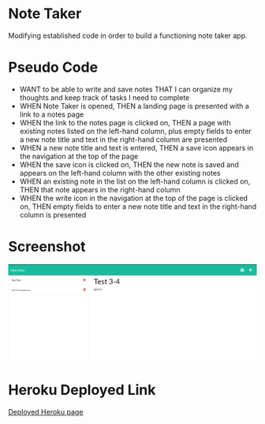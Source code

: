 # Note Taker

Modifying established code in order to build a functioning note taker app.

# Pseudo Code

* WANT to be able to write and save notes THAT I can organize my thoughts and keep track of tasks I need to complete
* WHEN Note Taker is opened, THEN a landing page is presented with a link to a notes page
* WHEN the link to the notes page is clicked on, THEN a page with existing notes listed on the left-hand column, plus empty fields to enter a new note title and text in the right-hand column are presented
* WHEN a new note title and text is entered, THEN a save icon appears in the navigation at the top of the page
* WHEN the save icon is clicked on, THEN the new note is saved and appears on the left-hand column with the other existing notes
* WHEN an existing note in the list on the left-hand column is clicked on, THEN that note appears in the right-hand column
* WHEN the write icon in the navigation at the top of the page is clicked on, THEN empty fields to enter a new note title and text in the right-hand column is presented

# Screenshot

![Screenshot](./assets/port-11-screenshot.png)

# Heroku Deployed Link

[Deployed Heroku page](https://limitless-river-03873.herokuapp.com/)